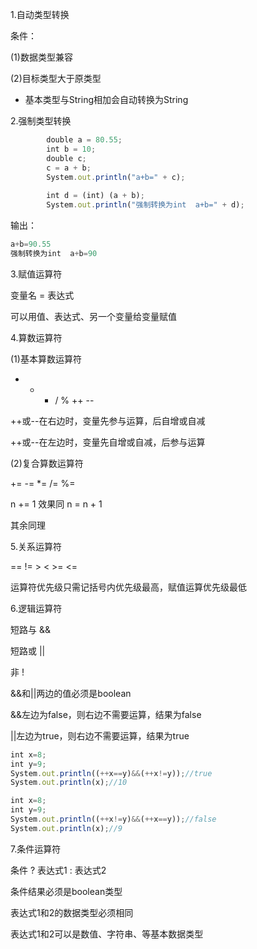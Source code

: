 1.自动类型转换

条件：

(1)数据类型兼容

(2)目标类型大于原类型

- 基本类型与String相加会自动转换为String

2.强制类型转换

```javascript
 		double a = 80.55;
		int b = 10;
		double c;
		c = a + b;
		System.out.println("a+b=" + c);
		
		int d = (int) (a + b);
		System.out.println("强制转换为int  a+b=" + d);
```

输出：

```javascript
a+b=90.55
强制转换为int  a+b=90
```



3.赋值运算符

变量名 = 表达式

可以用值、表达式、另一个变量给变量赋值



4.算数运算符

(1)基本算数运算符

+ - * / % ++ --

++或--在右边时，变量先参与运算，后自增或自减

++或--在左边时，变量先自增或自减，后参与运算

(2)复合算数运算符

+= -= *= /= %=

n += 1 效果同 n = n + 1

其余同理



5.关系运算符

== != > < >= <=

运算符优先级只需记括号内优先级最高，赋值运算优先级最低



6.逻辑运算符

短路与 &&

短路或 ||

非 !



&&和||两边的值必须是boolean

&&左边为false，则右边不需要运算，结果为false

||左边为true，则右边不需要运算，结果为true

```javascript
int x=8;
int y=9;
System.out.println((++x==y)&&(++x!=y));//true
System.out.println(x);//10
```



```javascript
int x=8;
int y=9;
System.out.println((++x!=y)&&(++x==y));//false
System.out.println(x);//9
```



7.条件运算符

条件 ? 表达式1 : 表达式2

条件结果必须是boolean类型

表达式1和2的数据类型必须相同

表达式1和2可以是数值、字符串、等基本数据类型